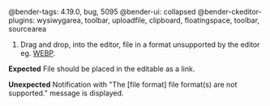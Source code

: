 @bender-tags: 4.19.0, bug, 5095
@bender-ui: collapsed
@bender-ckeditor-plugins: wysiwygarea, toolbar, uploadfile, clipboard, floatingspace, toolbar, sourcearea

1. Drag and drop, into the editor, file in a format unsupported by the editor eg. [WEBP](../_assets/logo.webp).

**Expected** File should be placed in the editable as a link.

**Unexpected** Notification with "The [file format] file format(s) are not supported." message is displayed.
